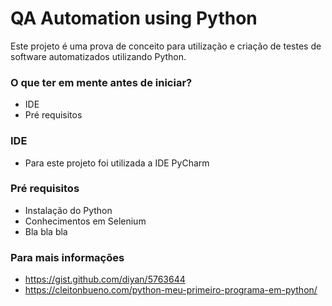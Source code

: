 # QA Automation using Python #

Este projeto é uma prova de conceito para utilização e criação de testes de software automatizados utilizando Python.

### O que ter em mente antes de iniciar? ###

* IDE
* Pré requisitos

### IDE ###

* Para este projeto foi utilizada a IDE PyCharm

### Pré requisitos ###

* Instalação do Python
* Conhecimentos em Selenium
* Bla bla bla

### Para mais informações ###

* https://gist.github.com/diyan/5763644
* https://cleitonbueno.com/python-meu-primeiro-programa-em-python/